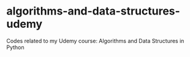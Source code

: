 # algorithms-and-data-structures-udemy
Codes related to my Udemy course: Algorithms and Data Structures in Python
